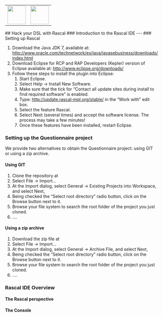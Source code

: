 <table width="100%">
<tr>
<td>
<img src="http://homepages.cwi.nl/~hills/images/logo.png" height="60px"/>
</td>
<td align="right">
<img src="http://homepages.cwi.nl/~pietrzak/img/1b_CWI_LogoPMS193.png" height="60px"/>
</td>
</tr>
</table>
## Hack your DSL with Rascal
### Introduction to the Rascal IDE
---
### Setting up Rascal

1.	Download the Java JDK 7, available at:<http://www.oracle.com/technetwork/es/java/javasebusiness/downloads/index.html>2.	Download Eclipse for RCP and RAP Developers (Kepler) version of Eclipse available at: <http://www.eclipse.org/downloads/> 3.	Follow these steps to install the plugin into Eclipse:
	1. Start Eclipse.	2. Select Help → Install New Software.	3. Make sure that the tick for “Contact all update sites during install to find required software” is enabled.	4. Type: <http://update.rascal-mpl.org/stable/>  in the “Work with” edit box.	5. Select the feature Rascal.	6. Select Next (several times) and accept the software license. The process may take a few minutes!	7. Once these features have been installed, restart Eclipse.

### Setting up the Questionnaire projectWe provide two alternatives to obtain the Questionnaire project: using GIT or using a zip archive.#### Using GIT1.	Clone the repository at <URL>2.	Select File → Import…3.	At the Import dialog, select General → Existing Projects into Workspace, and select Next,4.	Being checked the “Select root directory” radio button, click on the Browse button next to it.5.	Browse your file system to search the root folder of the project you just cloned.6.	….#### Using a zip archive1.	Download the zip file at <URL>2.	Select File → Import…3.	At the Import dialog, select General → Archive File, and select Next,4.	Being checked the “Select root directory” radio button, click on the Browse button next to it.5.	Browse your file system to search the root folder of the project you just cloned.6.	….### Rascal IDE Overview#### The Rascal perspective#### The Console
